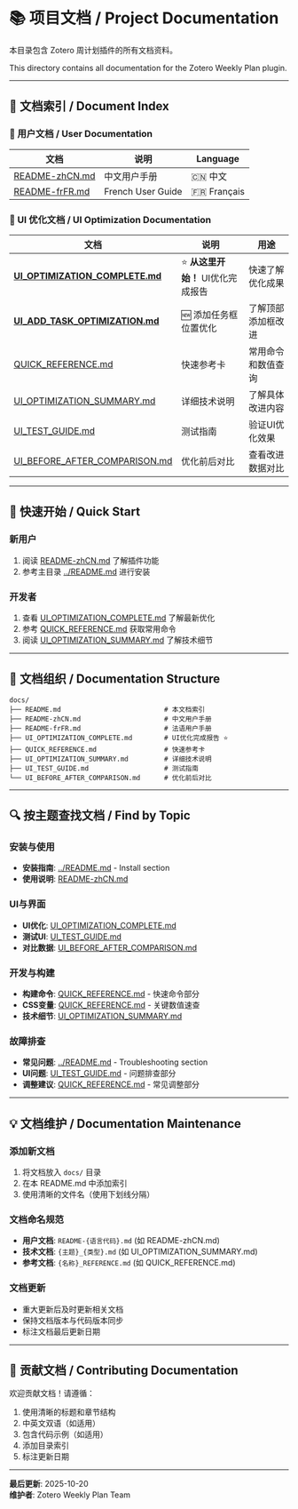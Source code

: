# 📚 项目文档 / Project Documentation

本目录包含 Zotero 周计划插件的所有文档资料。

This directory contains all documentation for the Zotero Weekly Plan plugin.

---

## 📖 文档索引 / Document Index

### 📘 用户文档 / User Documentation

| 文档                               | 说明              | Language    |
| ---------------------------------- | ----------------- | ----------- |
| [README-zhCN.md](./README-zhCN.md) | 中文用户手册      | 🇨🇳 中文     |
| [README-frFR.md](./README-frFR.md) | French User Guide | 🇫🇷 Français |

### 🎨 UI 优化文档 / UI Optimization Documentation

| 文档                                                             | 说明                               | 用途               |
| ---------------------------------------------------------------- | ---------------------------------- | ------------------ |
| [**UI_OPTIMIZATION_COMPLETE.md**](./UI_OPTIMIZATION_COMPLETE.md) | ⭐ **从这里开始！** UI优化完成报告 | 快速了解优化成果   |
| [**UI_ADD_TASK_OPTIMIZATION.md**](./UI_ADD_TASK_OPTIMIZATION.md) | 🆕 添加任务框位置优化              | 了解顶部添加框改进 |
| [QUICK_REFERENCE.md](./QUICK_REFERENCE.md)                       | 快速参考卡                         | 常用命令和数值查询 |
| [UI_OPTIMIZATION_SUMMARY.md](./UI_OPTIMIZATION_SUMMARY.md)       | 详细技术说明                       | 了解具体改进内容   |
| [UI_TEST_GUIDE.md](./UI_TEST_GUIDE.md)                           | 测试指南                           | 验证UI优化效果     |
| [UI_BEFORE_AFTER_COMPARISON.md](./UI_BEFORE_AFTER_COMPARISON.md) | 优化前后对比                       | 查看改进数据对比   |

---

## 🚀 快速开始 / Quick Start

### 新用户

1. 阅读 [README-zhCN.md](./README-zhCN.md) 了解插件功能
2. 参考主目录 [../README.md](../README.md) 进行安装

### 开发者

1. 查看 [UI_OPTIMIZATION_COMPLETE.md](./UI_OPTIMIZATION_COMPLETE.md) 了解最新优化
2. 参考 [QUICK_REFERENCE.md](./QUICK_REFERENCE.md) 获取常用命令
3. 阅读 [UI_OPTIMIZATION_SUMMARY.md](./UI_OPTIMIZATION_SUMMARY.md) 了解技术细节

---

## 📁 文档组织 / Documentation Structure

```
docs/
├── README.md                          # 本文档索引
├── README-zhCN.md                     # 中文用户手册
├── README-frFR.md                     # 法语用户手册
├── UI_OPTIMIZATION_COMPLETE.md        # UI优化完成报告 ⭐
├── QUICK_REFERENCE.md                 # 快速参考卡
├── UI_OPTIMIZATION_SUMMARY.md         # 详细技术说明
├── UI_TEST_GUIDE.md                   # 测试指南
└── UI_BEFORE_AFTER_COMPARISON.md      # 优化前后对比
```

---

## 🔍 按主题查找文档 / Find by Topic

### 安装与使用

- **安装指南**: [../README.md](../README.md) - Install section
- **使用说明**: [README-zhCN.md](./README-zhCN.md)

### UI与界面

- **UI优化**: [UI_OPTIMIZATION_COMPLETE.md](./UI_OPTIMIZATION_COMPLETE.md)
- **测试UI**: [UI_TEST_GUIDE.md](./UI_TEST_GUIDE.md)
- **对比数据**: [UI_BEFORE_AFTER_COMPARISON.md](./UI_BEFORE_AFTER_COMPARISON.md)

### 开发与构建

- **构建命令**: [QUICK_REFERENCE.md](./QUICK_REFERENCE.md) - 快速命令部分
- **CSS变量**: [QUICK_REFERENCE.md](./QUICK_REFERENCE.md) - 关键数值速查
- **技术细节**: [UI_OPTIMIZATION_SUMMARY.md](./UI_OPTIMIZATION_SUMMARY.md)

### 故障排查

- **常见问题**: [../README.md](../README.md) - Troubleshooting section
- **UI问题**: [UI_TEST_GUIDE.md](./UI_TEST_GUIDE.md) - 问题排查部分
- **调整建议**: [QUICK_REFERENCE.md](./QUICK_REFERENCE.md) - 常见调整部分

---

## 💡 文档维护 / Documentation Maintenance

### 添加新文档

1. 将文档放入 `docs/` 目录
2. 在本 README.md 中添加索引
3. 使用清晰的文件名（使用下划线分隔）

### 文档命名规范

- **用户文档**: `README-{语言代码}.md` (如 README-zhCN.md)
- **技术文档**: `{主题}_{类型}.md` (如 UI_OPTIMIZATION_SUMMARY.md)
- **参考文档**: `{名称}_REFERENCE.md` (如 QUICK_REFERENCE.md)

### 文档更新

- 重大更新后及时更新相关文档
- 保持文档版本与代码版本同步
- 标注文档最后更新日期

---

## 📝 贡献文档 / Contributing Documentation

欢迎贡献文档！请遵循：

1. 使用清晰的标题和章节结构
2. 中英文双语（如适用）
3. 包含代码示例（如适用）
4. 添加目录索引
5. 标注更新日期

---

**最后更新**: 2025-10-20  
**维护者**: Zotero Weekly Plan Team
